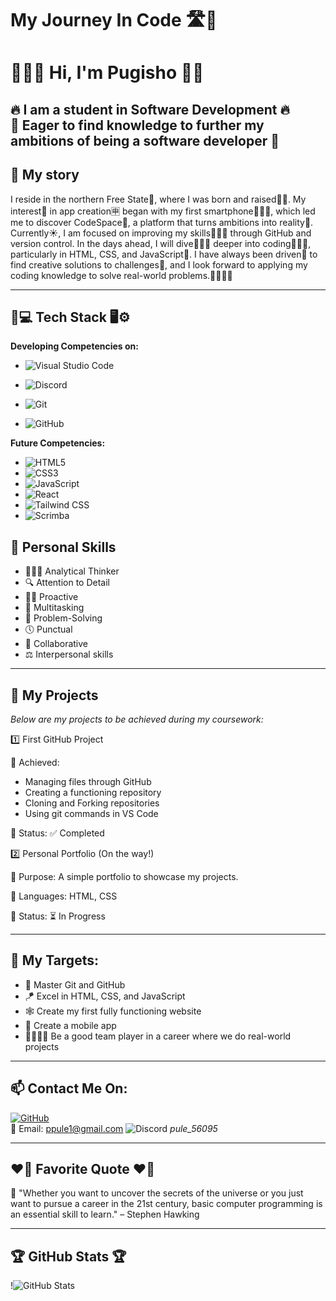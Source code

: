 # My Journey In Code 🛣️🌄

# 🙋🏽‍♂️ Hi, I'm Pugisho 🐦‍🔥
🔥 I am a student in Software Development 🔥                                                                                             
🚀 Eager to find knowledge to further my ambitions of being a software developer 🚀
---

## 🧾 My story

I reside in the northern Free State🏰, where I was born and raised👶🏽. My interest💌 in app creation🈸 began with my first smartphone📱🤳🏽, which led me to discover CodeSpace🚀, a platform that turns ambitions into reality🎊. Currently☀️, I am focused on improving my skills🤹🏽‍♀️ through GitHub and version control. In the days ahead, I will dive🏊🏽‍♂️ deeper into coding👨🏽‍💻, particularly in HTML, CSS, and JavaScript🧩. I have always been driven🤩 to find creative solutions to challenges🤖, and I look forward to applying my coding knowledge to solve real-world problems.👨🏽‍🚀🚀

---

## 🛜💻 Tech Stack 🖥️⚙️

**Developing Competencies on:**

- ![Visual Studio Code](https://img.shields.io/badge/-Visual%20Studio%20Code-007ACC?style=flat&logo=visual-studio-code&logoColor=white)

- ![Discord](https://img.shields.io/badge/-Discord-5865F2?style=flat&logo=discord&logoColor=white)

- ![Git](https://img.shields.io/badge/-Git-F05032?style=flat&logo=git&logoColor=white)

- ![GitHub](https://img.shields.io/badge/-GitHub-181717?style=flat-circle&logo=github)

**Future Competencies:**

- ![HTML5](https://img.shields.io/badge/-HTML5-black?style=flat-circle&logo=html5&logoColor=white) 
- ![CSS3](https://img.shields.io/badge/-CSS3-black?style=flat-circle&logo=css3)
- ![JavaScript](https://img.shields.io/badge/-JavaScript-black?style=flat-circle&logo=javascript)
- ![React](https://img.shields.io/badge/-React-black?style=flat-circle&logo=react)
- ![Tailwind CSS](https://img.shields.io/badge/-Tailwind%20CSS-06B6D4?style=flat&logo=tailwind-css&logoColor=white)
- ![Scrimba](https://img.shields.io/badge/-Scrimba-2B283A?style=flat&logo=visual-studio-code&logoColor=white)


## 🥇 Personal Skills

- 👨🏽‍🔬 Analytical Thinker 
- 🔍 Attention to Detail
- 🕺🏽 Proactive 
- 💯 Multitasking
- 🎯 Problem-Solving 
- 🕔 Punctual
- 🤝 Collaborative 
- ⚖️ Interpersonal skills 

---

## 📍 My Projects

*Below are my projects to be achieved during my coursework:*

1️⃣ First GitHub Project

🔹 Achieved: 
   - Managing files through GitHub
   - Creating a functioning repository
   - Cloning and Forking repositories
   - Using git commands in VS Code
     
🔹 Status: ✅ Completed

2️⃣ Personal Portfolio (On the way!)

🔹 Purpose: A simple portfolio to showcase my projects.

🔹 Languages: HTML, CSS 

🔹 Status: ⏳ In Progress


---

## 🎯 My Targets:

- 👑 Master Git and GitHub
- 🪁 Excel in HTML, CSS, and JavaScript
- 🕸️ Create my first fully functioning website
- 📲 Create a mobile app
- 🫱🏽‍🫲🏾 Be a good team player in a career where we do real-world projects

---

## 📫 Contact Me On:

[![GitHub](https://img.shields.io/badge/-GitHub-181717?style=flat&logo=github&logoColor=white)](https://github.com/P-ule-P)  
📧 Email: [ppule1@gmail.com](mailto:ppule1@egmail.com)
![Discord](https://img.shields.io/badge/-Discord-5865F2?style=flat&logo=discord&logoColor=white) *pule_56095*

---

## ❤️‍🔥 Favorite Quote ❤️‍🔥

💫 "Whether you want to uncover the secrets of the universe or you just want to pursue a career in the 21st century, basic computer programming is an essential skill to learn."
– Stephen Hawking

---

## 🏆 GitHub Stats 🏆

!![GitHub Stats](https://github-readme-stats.vercel.app/api?username=P-ule-P&show_icons=true&theme=radical)

